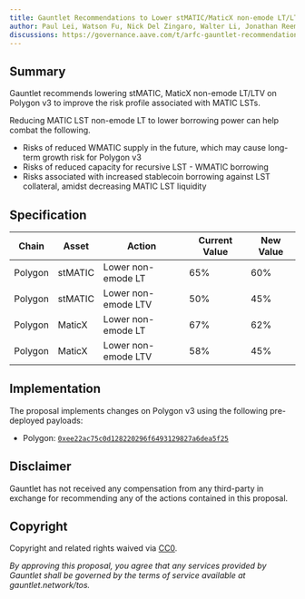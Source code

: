 ```yaml
---
title: Gauntlet Recommendations to Lower stMATIC/MaticX non-emode LT/LTV on Polygon v3
author: Paul Lei, Watson Fu, Nick Del Zingaro, Walter Li, Jonathan Reem, Nick Cannon, Sarah Chen, Dana Tung
discussions: https://governance.aave.com/t/arfc-gauntlet-recommendation-to-lower-stmatic-maticx-non-emode-lt/14859
---
```


## Summary

Gauntlet recommends lowering stMATIC, MaticX non-emode LT/LTV on Polygon v3 to improve the risk profile associated with MATIC LSTs.

Reducing MATIC LST non-emode LT to lower borrowing power can help combat the following.

- Risks of reduced WMATIC supply in the future, which may cause long-term growth risk for Polygon v3
- Risks of reduced capacity for recursive LST - WMATIC borrowing
- Risks associated with increased stablecoin borrowing against LST collateral, amidst decreasing MATIC LST liquidity


## Specification


| Chain | Asset | Action | Current Value | New Value
|-------|-------|-----| ---| --- |
| Polygon | stMATIC | Lower non-emode LT| 65% | 60%
| Polygon | stMATIC | Lower non-emode LTV| 50%| 45%
| Polygon | MaticX | Lower non-emode LT| 67%| 62%
| Polygon | MaticX | Lower non-emode LTV| 58%| 45%



## Implementation

The proposal implements changes on Polygon v3 using the following pre-deployed payloads:
  - Polygon: [`0xee22ac75c0d128220296f6493129827a6dea5f25`](https://polygonscan.com/address/0xee22ac75c0d128220296f6493129827a6dea5f25)

## Disclaimer

Gauntlet has not received any compensation from any third-party in exchange for recommending any of the actions contained in this proposal.

## Copyright

Copyright and related rights waived via [CC0](https://creativecommons.org/publicdomain/zero/1.0/).

*By approving this proposal, you agree that any services provided by Gauntlet shall be governed by the terms of service available at gauntlet.network/tos.*
